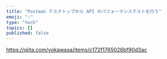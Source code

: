 ```yaml
---
title: "Postman デスクトップから API のパフォーマンステストを行う"
emoji: "💡"
type: "tech"
topics: []
published: false
---
```


https://qiita.com/yokawasa/items/c172f1765026bf90d3ac